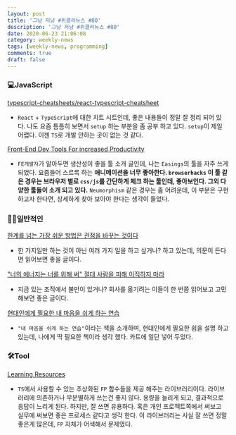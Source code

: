 ```yaml
---
layout: post
title: '그냥 저냥 #위클리뉴스 #80'
description: '그냥 저냥 #위클리뉴스 #80'
date: 2020-06-23 21:06:08
category: weekly-news
tags: [weekly-news, programming]
comments: true
draft: false
---
```


### 💻JavaScript

[typescript-cheatsheets/react-typescript-cheatsheet](https://github.com/typescript-cheatsheets/react-typescript-cheatsheet)

- `React` + `TypeScript`에 대한 치트 시트인데, 좋은 내용들이 정말 잘 정리 되어 있다. 나도 요즘 틈틈히 보면서 `setup` 하는 부분을 좀 공부 하고 있다. `setup`이 제일 어렵다. 이젠 `TS`로 개발 안하는 곳이 없는 것 같다.

[Front-End Dev Tools For increased Productivity](https://medium.com/better-programming/10-productivity-tools-for-front-end-developers-4021cdef6fcb)

- `FE개발자`가 알아두면 생산성이 좋을 툴 소개 글인데, 나는 `Easings`의 툴을 자주 쓰게 되었다. 요즘들어 스르륵 하는 **애니메이션을 너무 좋아한다. `browserhacks` 이 툴 같은 경우는 브라우저 별로 `css/js`를 간단하게 체크 하는 툴인데, 좋아보인다. 그외 다양한 툴들이 소개 되고 있다.** `Neumorphism` 같은 경우는 좀 어려운데, 이 부분은 구현하고자 한다면, 상세하게 찾아 보아야 한다는 생각이 들었다.

### 👋🏻일반적인

[한계를 넘는 가장 쉬운 방법은 관점을 바꾸는 것이다](https://ppss.kr/archives/218703)

- 한 가지일만 하는 것이 아닌 여러 가지 일을 하고 싶거나? 하고 있는데, 의문이 든다면 읽어보면 좋을 글이다.

["너의 에너지는 너를 위해 써" 절대 사람을 피해 이직하지 마라](https://ppss.kr/archives/217845)

- 지금 있는 조직에서 불만이 있거나? 회사를 옮기려는 이들이 한 번쯤 읽어보고 고민해보면 좋은 글이다.

[현대인에게 필요한 내 마음을 쉬게 하는 연습](https://ppss.kr/archives/219400)

- `"내 마음을 쉬게 하는 연습"`이라는 책을 소개하며, 현대인에게 필요한 쉼을 설명 하고 있는데, 나에게 딱 필요한 책이라 생각 했다. 카트에 일단 넣어 두었다.

### 🛠Tool

[Learning Resources](https://gcanti.github.io/fp-ts/learning-resources/)

- `TS`에서 사용할 수 있는 추상화된 `FP` 함수들을 제공 해주는 라이브러리이다. 라이브러리에 의존하거나 무분별하게 쓰는건 좋지 않다. 용량을 늘리게 되고, 결과적으로 응답이 느리게 된다. 하지만, 잘 쓰면 유용하다. 혹은 개인 프로젝트쪽에서 써보고 실무에 써보면 좋은 프로세스 같다고 생각 한다. 이 라이브러리는 사실 잘 쓰면 정말 좋은게 많은데, `FP` 자체가 어색해서 문제였다.
